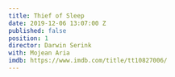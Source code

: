 ```yaml
---
title: Thief of Sleep
date: 2019-12-06 13:07:00 Z
published: false
position: 1
director: Darwin Serink
with: Mojean Aria
imdb: https://www.imdb.com/title/tt10827006/
---
```


